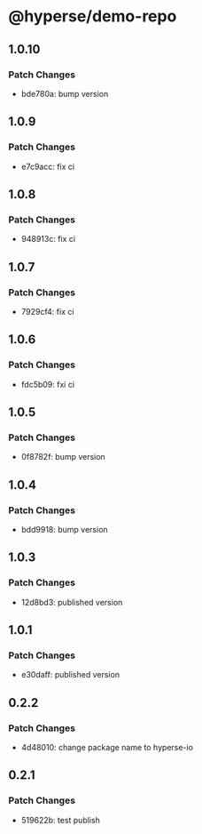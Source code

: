 # @hyperse/demo-repo

## 1.0.10

### Patch Changes

- bde780a: bump version

## 1.0.9

### Patch Changes

- e7c9acc: fix ci

## 1.0.8

### Patch Changes

- 948913c: fix ci

## 1.0.7

### Patch Changes

- 7929cf4: fix ci

## 1.0.6

### Patch Changes

- fdc5b09: fxi ci

## 1.0.5

### Patch Changes

- 0f8782f: bump version

## 1.0.4

### Patch Changes

- bdd9918: bump version

## 1.0.3

### Patch Changes

- 12d8bd3: published version

## 1.0.1

### Patch Changes

- e30daff: published version

## 0.2.2

### Patch Changes

- 4d48010: change package name to hyperse-io

## 0.2.1

### Patch Changes

- 519622b: test publish
